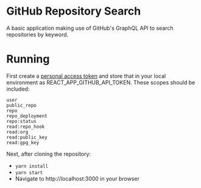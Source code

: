# GitHub Repository Search

A basic application making use of GitHub's GraphQL API to search repositories by keyword.

# Running

First create a [personal access token](https://help.github.com/en/github/authenticating-to-github/creating-a-personal-access-token-for-the-command-line) and store that in your local environment as REACT_APP_GITHUB_API_TOKEN. These scopes should be included:
```
user
public_repo
repo
repo_deployment
repo:status
read:repo_hook
read:org
read:public_key
read:gpg_key
```

Next, after cloning the repository:

* `yarn install`
* `yarn start`
* Navigate to http://localhost:3000 in your browser
